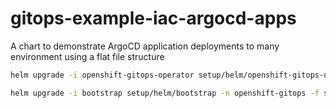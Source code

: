 # gitops-example-iac-argocd-apps
A chart to demonstrate ArgoCD application deployments to many environment using a flat file structure

```sh
helm upgrade -i openshift-gitops-operator setup/helm/openshift-gitops-operator -n openshift-operators
```

```sh
helm upgrade -i bootstrap setup/helm/bootstrap -n openshift-gitops -f setup/helm/bootstrap/values-dev.yaml
```